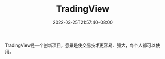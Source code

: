 ﻿---
weight: 
title: "TradingView"
description: "TradingView是一个创新项目，愿景是使交易技术更容易、强大，每个人都可以使用"
date: 2022-03-25T21:57:40+08:00
lastmod: 2022-03-25T16:45:40+08:00
draft: false
authors: ["Metabd"]
featuredImage: "tradingview.jpg"
link: ""
tags: ["数据收集","TradingView"]
categories: ["navigation"]
navigation: ["数据收集"]
lightgallery: true
toc: true
pinned: false
recommend: false
recommend1: false
---
TradingView是一个创新项目，愿景是使交易技术更容易、强大，每个人都可以使用。
